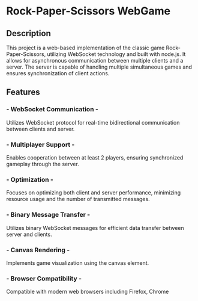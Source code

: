 # Rock-Paper-Scissors WebGame

## Description

This project is a web-based implementation of the classic game Rock-Paper-Scissors, utilizing WebSocket technology and built with node.js. It allows for asynchronous communication between multiple clients and a server. The server is capable of handling multiple simultaneous games and ensures synchronization of client actions.

## Features

### - WebSocket Communication -

Utilizes WebSocket protocol for real-time bidirectional communication between clients and server.

### - Multiplayer Support -

Enables cooperation between at least 2 players, ensuring synchronized gameplay through the server.

### - Optimization -

Focuses on optimizing both client and server performance, minimizing resource usage and the number of transmitted messages.

### - Binary Message Transfer -

Utilizes binary WebSocket messages for efficient data transfer between server and clients.

### - Canvas Rendering -

Implements game visualization using the canvas element.

### - Browser Compatibility -

Compatible with modern web browsers including Firefox, Chrome
